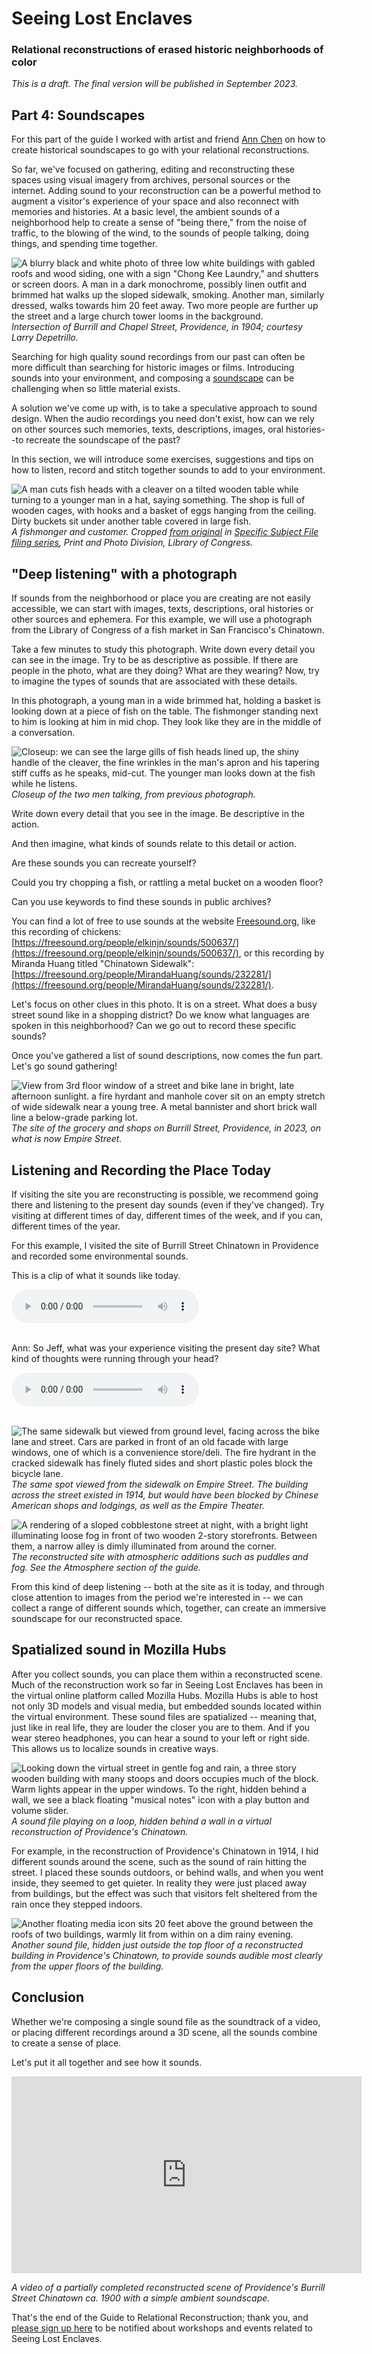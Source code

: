 # Seeing Lost Enclaves
### Relational reconstructions of erased historic neighborhoods of color

_This is a draft. The final version will be published in September 2023._

## Part 4: Soundscapes

For this part of the guide I worked with artist and friend [Ann Chen](https://annhchen.com/) on how to create historical soundscapes to go with your relational reconstructions.  

So far, we've focused on gathering, editing and reconstructing these spaces using visual imagery from archives, personal sources or the internet. Adding sound to your reconstruction can be a powerful method to augment a visitor's experience of your space and also reconnect with memories and histories. At a basic level, the ambient sounds of a neighborhood help to create a sense of "being there," from the noise of traffic, to the blowing of the wind, to the sounds of people talking, doing things, and spending time together.   

![A blurry black and white photo of three low white buildings with gabled roofs and wood siding, one with a sign "Chong Kee Laundry," and shutters or screen doors. A man in a dark monochrome, possibly linen outfit and brimmed hat walks up the sloped sidewalk, smoking. Another man, similarly dressed, walks towards him 20 feet away. Two more people are further up the street and a large church tower looms in the background.](images/burrill.jpg)
_Intersection of Burrill and Chapel Street, Providence, in 1904; courtesy Larry Depetrillo._ 

Searching for high quality sound recordings from our past can often be more difficult than searching for historic images or films. Introducing sounds into your environment, and composing a [soundscape](https://en.wikipedia.org/wiki/Soundscape) can be challenging when so little material exists.  

A solution we've come up with, is to take a speculative approach to sound design. When the audio recordings you need don't exist, how can we rely on other sources such memories, texts, descriptions, images, oral histories--to recreate the soundscape of the past?  

In this section, we will introduce some exercises, suggestions and tips on how to listen, record and stitch together sounds to add to your environment.  

![A man cuts fish heads with a cleaver on a tilted wooden table while turning to a younger man in a hat, saying something. The shop is full of wooden cages, with hooks and a basket of eggs hanging from the ceiling. Dirty buckets sit under another table covered in large fish.](images/fish-market.jpg)
_A fishmonger and customer. Cropped [from original](https://www.loc.gov/item/2005693789/) in [Specific Subject File filing series](https://www.loc.gov/item/2005675764/), Print and Photo Division, Library of Congress._ 

## "Deep listening" with a photograph  

If sounds from the neighborhood or place you are creating are not easily accessible, we can start with images, texts, descriptions, oral histories or other sources and ephemera. For this example, we will use a photograph from the Library of Congress of a fish market in San Francisco's Chinatown.  

Take a few minutes to study this photograph. Write down every detail you can see in the image. Try to be as descriptive as possible. If there are people in the photo, what are they doing? What are they wearing? Now, try to imagine the types of sounds that are associated with these details.   

In this photograph, a young man in a wide brimmed hat, holding a basket is looking down at a piece of fish on the table. The fishmonger standing next to him is looking at him in mid chop. They look like they are in the middle of a conversation.  

![Closeup: we can see the large gills of fish heads lined up, the shiny handle of the cleaver, the fine wrinkles in the man's apron and his tapering stiff cuffs as he speaks, mid-cut. The younger man looks down at the fish while he listens.](images/fish-market-crop.jpg)
_Closeup of the two men talking, from previous photograph._ 

Write down every detail that you see in the image. Be descriptive in the action. 

And then imagine, what kinds of sounds relate to this detail or action.

Are these sounds you can recreate yourself?   

Could you try chopping a fish, or rattling a metal bucket on a wooden floor?  

Can you use keywords to find these sounds in public archives?  

You can find a lot of free to use sounds at the website [Freesound.org](http://freesound.org), like this recording of chickens: [https://freesound.org/people/elkinjn/sounds/500637/](https://freesound.org/people/elkinjn/sounds/500637/), or this recording by Miranda Huang titled "Chinatown Sidewalk": [https://freesound.org/people/MirandaHuang/sounds/232281/](https://freesound.org/people/MirandaHuang/sounds/232281/).  

Let's focus on other clues in this photo. It is on a street. What does a busy street sound like in a shopping district? Do we know what languages are spoken in this neighborhood? Can we go out to record these specific sounds?  

Once you've gathered a list of sound descriptions, now comes the fun part. Let's go sound gathering!  

![View from 3rd floor window of a street and bike lane in bright, late afternoon sunlight. a fire hyrdant and manhole cover sit on an empty stretch of wide sidewalk near a young tree. A metal bannister and short brick wall line a below-grade parking lot.](images/burrill-overhead.jpg)
_The site of the grocery and shops on Burrill Street, Providence, in 2023, on what is now Empire Street._ 

## Listening and Recording the Place Today  

If visiting the site you are reconstructing is possible, we recommend going there and listening to the present day sounds (even if they've changed). Try visiting at different times of day, different times of the week, and if you can, different times of the year.  

For this example, I visited the site of Burrill Street Chinatown in Providence and recorded some environmental sounds.   

This is a clip of what it sounds like today.   

<audio src="/soundscapes/burrill-5pm.mp3" controls>
<a href="/soundscapes/burrill-5pm.mp3">Download MP3</a>
</audio>
<br />
<br />

Ann: So Jeff, what was your experience visiting the present day site? What kind of thoughts were running through your head?  

<audio src="/soundscapes/sound-reflection-trimmed.mp3" controls>
<a href="/soundscapes/sound-reflection-trimmed.mp3">Download MP3</a>
</audio>
<br />
<br />

![The same sidewalk but viewed from ground level, facing across the bike lane and street. Cars are parked in front of an old facade with large windows, one of which is a convenience store/deli. The fire hydrant in the cracked sidewalk has finely fluted sides and short plastic poles block the bicycle lane.](images/burrill-today.jpg)
_The same spot viewed from the sidewalk on Empire Street. The building across the street existed in 1914, but would have been blocked by Chinese American shops and lodgings, as well as the Empire Theater._ 

![A rendering of a sloped cobblestone street at night, with a bright light illuminating loose fog in front of two wooden 2-story storefronts. Between them, a narrow alley is dimly illuminated from around the corner.](images/burrill-model.png)
_The reconstructed site with atmospheric additions such as puddles and fog. See the Atmosphere section of the guide._ 

From this kind of deep listening -- both at the site as it is today, and through close attention to images from the period we're interested in -- we can collect a range of different sounds which, together, can create an immersive soundscape for our reconstructed space.   

## Spatialized sound in Mozilla Hubs  

After you collect sounds, you can place them within a reconstructed scene. Much of the reconstruction work so far in Seeing Lost Enclaves has been in the virtual online platform called Mozilla Hubs. Mozilla Hubs is able to host not only 3D models and visual media, but embedded sounds located within the virtual environment. These sound files are spatialized -- meaning that, just like in real life, they are louder the closer you are to them. And if you wear stereo headphones, you can hear a sound to your left or right side. This allows us to localize sounds in creative ways.   

![Looking down the virtual street in gentle fog and rain, a three story wooden building with many stoops and doors occupies much of the block. Warm lights appear in the upper windows. To the right, hidden behind a wall, we see a black floating "musical notes" icon with a play button and volume slider.](images/hidden-sound.jpg)
_A sound file playing on a loop, hidden behind a wall in a virtual reconstruction of Providence's Chinatown._ 

For example, in the reconstruction of Providence's Chinatown in 1914, I hid different sounds around the scene, such as the sound of rain hitting the street. I placed these sounds outdoors, or behind walls, and when you went inside, they seemed to get quieter. In reality they were just placed away from buildings, but the effect was such that visitors felt sheltered from the rain once they stepped indoors.   
  
![Another floating media icon sits 20 feet above the ground between the roofs of two buildings, warmly lit from within on a dim rainy evening.](images/empire-sounds.jpg)
_Another sound file, hidden just outside the top floor of a reconstructed building in Providence's Chinatown, to provide sounds audible most clearly from the upper floors of the building._ 

  
## Conclusion  

Whether we're composing a single sound file as the soundtrack of a video, or placing different recordings around a 3D scene, all the sounds combine to create a sense of place.  

Let's put it all together and see how it sounds.  

<center>
<iframe width="560" height="315" src="https://www.youtube.com/embed/9QEmfa2rDso" title="YouTube video player" frameborder="0" allow="accelerometer; autoplay; clipboard-write; encrypted-media; gyroscope; picture-in-picture; web-share" allowfullscreen></iframe>
</center>

_A video of a partially completed reconstructed scene of Providence's Burrill Street Chinatown ca. 1900 with a simple ambient soundscape._ 

That's the end of the Guide to Relational Reconstruction; thank you, and [please sign up here](https://unterbahn.com/chinatown/) to be notified about workshops and events related to Seeing Lost Enclaves.
